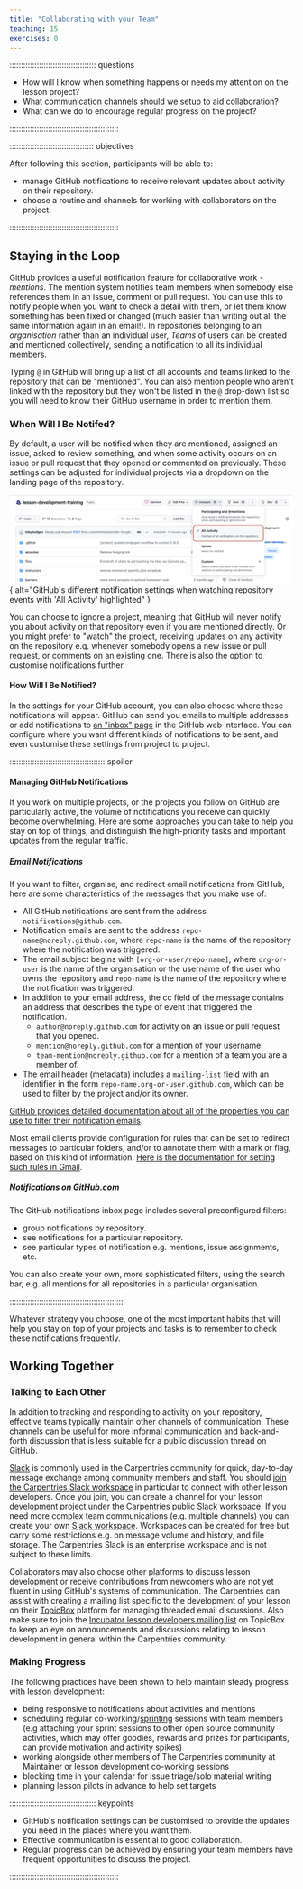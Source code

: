```yaml
---
title: "Collaborating with your Team"
teaching: 15
exercises: 0
---
```


:::::::::::::::::::::::::::::::::::::: questions

- How will I know when something happens or needs my attention on the lesson project?
- What communication channels should we setup to aid collaboration?
- What can we do to encourage regular progress on the project?

::::::::::::::::::::::::::::::::::::::::::::::::

::::::::::::::::::::::::::::::::::::: objectives

After following this section, participants will be able to:

- manage GitHub notifications to receive relevant updates about activity on their repository.
- choose a routine and channels for working with collaborators on the project.

::::::::::::::::::::::::::::::::::::::::::::::::

## Staying in the Loop
GitHub provides a useful notification feature for collaborative work - _mentions_.
The mention system notifies team members when somebody else references them in an issue, comment or pull request.
You can use this to notify people when you want to check a detail with them, or let them know something has been fixed or changed (much easier than writing out all the same information again in an email!).
In repositories belonging to an _organisation_ rather than an individual user, _Teams_ of users can be created and mentioned collectively, sending a notification to all its individual members.

Typing `@` in GitHub will bring up a list of all accounts and teams linked to the repository that can be "mentioned". You can also mention people who aren't linked with the repository but they won't be listed in the `@` drop-down list so you will need to know their GitHub username in order to mention them.

### When Will I Be Notifed?
By default, a user will be notified when they are mentioned, assigned an issue, asked to review something, and when some activity occurs on an issue or pull request that they opened or commented on previously.
These settings can be adjusted for individual projects via a dropdown on the landing page of the repository. 

![GitHub's different notification settings when watching repository events with 'All Activity' highlighted](fig/github-watch-settings.png){
alt="GitHub's different notification settings when watching repository events with 'All Activity' highlighted"
}

You can choose to ignore a project, meaning that GitHub will never notify you about activity on that repository even if you are mentioned directly.
Or you might prefer to "watch" the project, receiving updates on any activity on the repository e.g. whenever somebody opens a new issue or pull request, or comments on an existing one.
There is also the option to customise notifications further.

#### How Will I Be Notified?
In the settings for your GitHub account, you can also choose where these notifications will appear.
GitHub can send you emails to multiple addresses or add notifications to [an "inbox" page](https://github.com/notifications) in the GitHub web interface.
You can configure where you want different kinds of notifications to be sent, and even customise these settings from project to project.

:::::::::::::::::::::::::::::::::::::::::: spoiler

#### Managing GitHub Notifications
If you work on multiple projects, or the projects you follow on GitHub are particularly active, the volume of notifications you receive can quickly become overwhelming.
Here are some approaches you can take to help you stay on top of things, and distinguish the high-priority tasks and important updates from the regular traffic.

##### Email Notifications
If you want to filter, organise, and redirect email notifications from GitHub,
here are some characteristics of the messages that you make use of:

- All GitHub notifications are sent from the address `notifications@github.com`.
- Notification emails are sent to the address `repo-name@noreply.github.com`, where `repo-name` is the name of the repository where the notification was triggered.
- The email subject begins with `[org-or-user/repo-name]`, where `org-or-user` is the name of the organisation or the username of the user who owns the repository and `repo-name` is the name of the repository where the notification was triggered.
- In addition to your email address, the cc field of the message contains an address that describes the type of event that triggered the notification.
  - `author@noreply.github.com` for activity on an issue or pull request that you opened.
  - `mention@noreply.github.com` for a mention of your username.
  - `team-mention@noreply.github.com` for a mention of a team you are a member of.
- The email header (metadata) includes a `mailing-list` field with an identifier in the form `repo-name.org-or-user.github.com`, which can be used to filter by the project and/or its owner.

[GitHub provides detailed documentation about all of the properties you can use to filter their notification emails](https://docs.github.com/en/account-and-profile/managing-subscriptions-and-notifications-on-github/setting-up-notifications/configuring-notifications#filtering-email-notifications).

Most email clients provide configuration for rules that can be set to redirect messages to particular folders, and/or to annotate them with a mark or flag, based on this kind of information. 
[Here is the documentation for setting such rules in Gmail](https://support.google.com/mail/answer/6579?hl=en).

##### Notifications on GitHub.com
The GitHub notifications inbox page includes several preconfigured filters:

- group notifications by repository.
- see notifications for a particular repository.
- see particular types of notification e.g. mentions, issue assignments, etc.

You can also create your own, more sophisticated filters, using the search bar, e.g. all mentions for all repositories in a particular organisation.

::::::::::::::::::::::::::::::::::::::::::::::::::

Whatever strategy you choose, one of the most important habits that will help you stay on top of your projects and tasks is to remember to check these notifications frequently.

## Working Together

### Talking to Each Other
In addition to tracking and responding to activity on your repository, effective teams typically maintain other channels of communication.
These channels can be useful for more informal communication and back-and-forth discussion that is less suitable for a public discussion thread on GitHub.

[Slack](https://slack.com/) is commonly used in the Carpentries community for quick, day-to-day message exchange among community members and staff.
You should [join the Carpentries Slack workspace](https://slack-invite.carpentries.org/) in particular to connect with other lesson developers.
Once you join, you can create a channel for your lesson development project under [the Carpentries public Slack workspace](https://carpentries.slack.com/).
If you need more complex team communications (e.g. multiple channels) you can create your own [Slack workspace](https://slack.com/intl/en-gb/).
Workspaces can be created for free but carry some restrictions e.g. on message volume and history, and file storage.
The Carpentries Slack is an enterprise workspace and is not subject to these limits.

Collaborators may also choose other platforms to discuss lesson development or receive contributions from newcomers who are not yet fluent in using GitHub's systems of communication. 
The Carpentries can assist with creating a mailing list specific to the development of your lesson on their [TopicBox](https://carpentries.topicbox.com/) platform for managing threaded email discussions. 
Also make sure to join the [Incubator lesson developers mailing list](https://carpentries.topicbox.com/groups/incubator-developers) on TopicBox to keep an eye on announcements and discussions relating to lesson development in general within the Carpentries community.

### Making Progress

The following practices have been shown to help maintain steady progress with lesson development:

  - being responsive to notifications about activities and mentions
  - scheduling regular co-working/[sprinting](learners/reference.md#glossary) sessions with team members (e.g attaching your sprint sessions to other open source community activities, which may offer goodies, rewards and prizes for participants, can provide motivation and activity spikes)
  - working alongside other members of The Carpentries community at Maintainer or lesson development co-working sessions
  - blocking time in your calendar for issue triage/solo material writing
  - planning lesson pilots in advance to help set targets

:::::::::::::::::::::::::::::::::::::: keypoints

- GitHub's notification settings can be customised to provide the updates you need in the places where you want them.
- Effective communication is essential to good collaboration.
- Regular progress can be achieved by ensuring your team members have frequent opportunities to discuss the project.

::::::::::::::::::::::::::::::::::::::::::::::::
